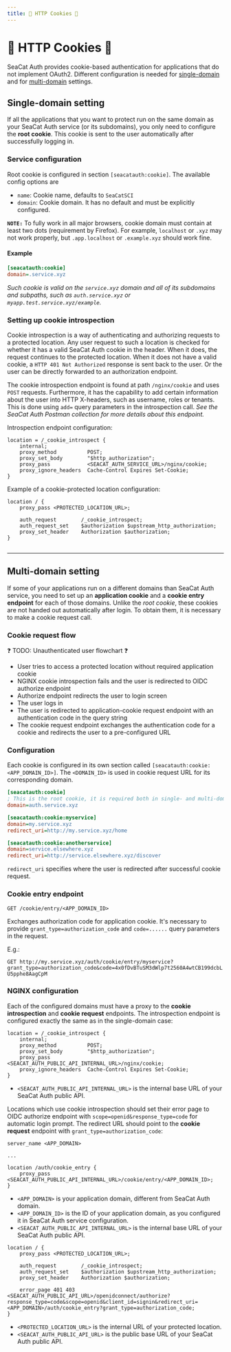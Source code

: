```yaml
---
title: 🍪 HTTP Cookies 🍪
---
```


# 🍪 HTTP Cookies 🍪

SeaCat Auth provides cookie-based authentication for applications that do not implement OAuth2.
Different configuration is needed for [single-domain](#single-domain-setting) and 
for [multi-domain](#multi-domain-setting) settings.


## <a name="single-domain-setting"></a> Single-domain setting

If all the applications that you want to protect run on the same domain as your SeaCat Auth service (or its subdomains), 
you only need to configure the **root cookie**.
This cookie is sent to the user automatically after successfully logging in.


### Service configuration

Root cookie is configured in section `[seacatauth:cookie]`.
The available config options are
- `name`: Cookie name, defaults to `SeaCatSCI`
- `domain`: Cookie domain. It has no default and must be explicitly configured.

**`NOTE:`** To fully work in all major browsers, cookie domain must contain at least two dots (requirement by Firefox).
For example, `localhost` or `.xyz` may not work properly, but `.app.localhost` or `.example.xyz` should work fine.


#### Example

```ini
[seacatauth:cookie]
domain=.service.xyz
```

*Such cookie is valid on the `service.xyz` domain and all of its subdomains and subpaths, 
such as `auth.service.xyz` or `myapp.test.service.xyz/example`.*


### Setting up cookie introspection

Cookie introspection is a way of authenticating and authorizing requests to a protected location.
Any user request to such a location is checked for whether it has a valid SeaCat Auth cookie in the header.
When it does, the request continues to the protected location.
When it does not have a valid cookie, a `HTTP 401 Not Authorized` response is sent back to the user. 
Or the user can be directly forwarded to an authorization endpoint.

The cookie introspection endpoint is found at path `/nginx/cookie` and uses `POST` requests.
Furthermore, it has the capability to add certain information about the user into HTTP X-headers, 
such as username, roles or tenants.
This is done using `add=` query parameters in the introspection call.
*See the SeaCat Auth Postman collection for more details about this endpoint.*

Introspection endpoint configuration:

```nginx
location = /_cookie_introspect {
    internal;
    proxy_method          POST;
    proxy_set_body        "$http_authorization";
    proxy_pass            <SEACAT_AUTH_SERVICE_URL>/nginx/cookie;
    proxy_ignore_headers  Cache-Control Expires Set-Cookie;
}
```

Example of a cookie-protected location configuration:

```nginx
location / {
    proxy_pass <PROTECTED_LOCATION_URL>;
    
    auth_request        /_cookie_introspect;
    auth_request_set    $authorization $upstream_http_authorization;
    proxy_set_header    Authorization $authorization;
}


```


---

## <a name="multi-domain-setting"></a> Multi-domain setting

If some of your applications run on a different domains than SeaCat Auth service, 
you need to set up an **application cookie** and a **cookie entry endpoint** for each of those domains.
Unlike the *root cookie*, these cookies are not handed out automatically after login.
To obtain them, it is necessary to make a cookie request call.


### Cookie request flow

❓ TODO: Unauthenticated user flowchart ❓

- User tries to access a protected location without required application cookie
- NGINX cookie introspection fails and the user is redirected to OIDC authorize endpoint
- Authorize endpoint redirects the user to login screen
- The user logs in
- The user is redirected to application-cookie request endpoint with an authentication code in the query string
- The cookie request endpoint exchanges the authentication code for a cookie 
  and redirects the user to a pre-configured URL


### Configuration

Each cookie is configured in its own section called `[seacatauth:cookie:<APP_DOMAIN_ID>]`.
The `<DOMAIN_ID>` is used in cookie request URL for its corresponding domain.

```ini
[seacatauth:cookie]
; This is the root cookie, it is required both in single- and multi-domain setting
domain=auth.service.xyz

[seacatauth:cookie:myservice]
domain=my.service.xyz
redirect_uri=http://my.service.xyz/home

[seacatauth:cookie:anotherservice]
domain=service.elsewhere.xyz
redirect_uri=http://service.elsewhere.xyz/discover
```

`redirect_uri` specifies where the user is redirected after successful cookie request.


### Cookie entry endpoint

`GET /cookie/entry/<APP_DOMAIN_ID>`

Exchanges authorization code for application cookie. 
It's necessary to provide `grant_type=authorization_code` and `code=......` query parameters in the request.

E.g.:

`GET http://my.service.xyz/auth/cookie/entry/myservice?grant_type=authorization_code&code=4x0fDvBTuSM3dWlp7t2560A4wtCB199dcbLU5pphe8AagCpM`


### NGINX configuration

Each of the configured domains must have a proxy to the **cookie introspection** and **cookie request** endpoints.
The introspection endpoint is configured exactly the same as in the single-domain case:

```nginx
location = /_cookie_introspect {
    internal;
    proxy_method          POST;
    proxy_set_body        "$http_authorization";
    proxy_pass            <SEACAT_AUTH_PUBLIC_API_INTERNAL_URL>/nginx/cookie;
    proxy_ignore_headers  Cache-Control Expires Set-Cookie;
}
```

- `<SEACAT_AUTH_PUBLIC_API_INTERNAL_URL>` is the internal base URL of your SeaCat Auth public API.

Locations which use cookie introspection should set their error page to OIDC authorize endpoint 
with `scope=openid&response_type=code` for automatic login prompt.
The redirect URL should point to the **cookie request** endpoint with `grant_type=authorization_code`:

```nginx
server_name <APP_DOMAIN>

...

location /auth/cookie_entry {
	proxy_pass <SEACAT_AUTH_PUBLIC_API_INTERNAL_URL>/cookie/entry/<APP_DOMAIN_ID>;
}
```

- `<APP_DOMAIN>` is your application domain, different from SeaCat Auth domain.
- `<APP_DOMAIN_ID>` is the ID of your application domain, as you configured it in SeaCat Auth service configuration.
- `<SEACAT_AUTH_PUBLIC_API_INTERNAL_URL>` is the internal base URL of your SeaCat Auth public API.

```nginx
location / {
	proxy_pass <PROTECTED_LOCATION_URL>;

	auth_request        /_cookie_introspect;
    auth_request_set    $authorization $upstream_http_authorization;
    proxy_set_header    Authorization $authorization;
    
    error_page 401 403 <SEACAT_AUTH_PUBLIC_API_URL>/openidconnect/authorize?response_type=code&scope=openid&client_id=signin&redirect_uri=<APP_DOMAIN>/auth/cookie_entry?grant_type=authorization_code;
}
```

- `<PROTECTED_LOCATION_URL>` is the internal URL of your protected location.
- `<SEACAT_AUTH_PUBLIC_API_URL>` is the public base URL of your SeaCat Auth public API.
